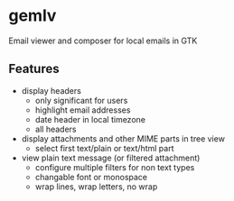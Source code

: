 # gemlv
Email viewer and composer for local emails in GTK

## Features

- display headers
	- only significant for users
	- highlight email addresses
	- date header in local timezone
	- all headers
- display attachments and other MIME parts in tree view
	- select first text/plain or text/html part
- view plain text message (or filtered attachment)
	- configure multiple filters for non text types
	- changable font or monospace
	- wrap lines, wrap letters, no wrap
